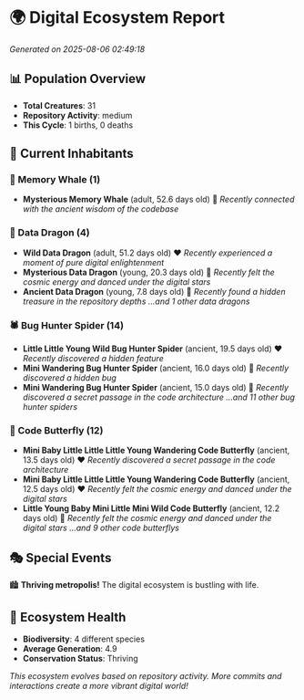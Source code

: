 # 🌍 Digital Ecosystem Report
*Generated on 2025-08-06 02:49:18*

## 📊 Population Overview
- **Total Creatures**: 31
- **Repository Activity**: medium
- **This Cycle**: 1 births, 0 deaths

## 👥 Current Inhabitants

### 🐋 Memory Whale (1)
- **Mysterious Memory Whale** (adult, 52.6 days old) 💛
  *Recently connected with the ancient wisdom of the codebase*

### 🐉 Data Dragon (4)
- **Wild Data Dragon** (adult, 51.2 days old) ❤️
  *Recently experienced a moment of pure digital enlightenment*
- **Mysterious Data Dragon** (young, 20.3 days old) 💚
  *Recently felt the cosmic energy and danced under the digital stars*
- **Ancient Data Dragon** (young, 7.8 days old) 💚
  *Recently found a hidden treasure in the repository depths*
  *...and 1 other data dragons*

### 🕷️ Bug Hunter Spider (14)
- **Little Little Young Wild Bug Hunter Spider** (ancient, 19.5 days old) ❤️
  *Recently discovered a hidden feature*
- **Mini Wandering Bug Hunter Spider** (ancient, 16.0 days old) 💛
  *Recently discovered a hidden bug*
- **Mini Wandering Bug Hunter Spider** (ancient, 15.0 days old) 💚
  *Recently discovered a secret passage in the code architecture*
  *...and 11 other bug hunter spiders*

### 🦋 Code Butterfly (12)
- **Mini Baby Little Little Little Young Wandering Code Butterfly** (ancient, 13.5 days old) ❤️
  *Recently discovered a secret passage in the code architecture*
- **Mini Baby Little Little Little Young Wandering Code Butterfly** (ancient, 12.5 days old) ❤️
  *Recently felt the cosmic energy and danced under the digital stars*
- **Little Young Baby Mini Little Mini Wild Code Butterfly** (ancient, 12.2 days old) 💛
  *Recently felt the cosmic energy and danced under the digital stars*
  *...and 9 other code butterflys*

## 🎭 Special Events

🏙️ **Thriving metropolis!** The digital ecosystem is bustling with life.

## 🔬 Ecosystem Health
- **Biodiversity**: 4 different species
- **Average Generation**: 4.9
- **Conservation Status**: Thriving

*This ecosystem evolves based on repository activity. More commits and interactions create a more vibrant digital world!*